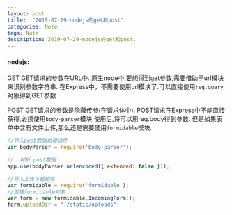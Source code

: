 ```yaml
---
layout: post
title:  "2019-07-29-nodejs的get和post"
categories: Note
tags: Note
description: 2019-07-29-nodejs的get和post.
---
```


#### nodejs:

GET
GET请求的参数在URL中.
原生node中,要想得到get参数,需要借助于url模块来识别参数字符串.
在Express中，不需要使用url模块了.可以直接使用`req.query`对象得到GET参数

POST
GET请求的参数是隐蔽传参(在请求体中).
POST请求在Express中不能直接获得,必须使用`body-parser`模块.使用后,将可以用req.body得到参数.
但是如果表单中含有文件上传,那么还是需要使用`formidable`模块.

```js
//导入post数据处理组件
var bodyParser = require('body-parser');

//  解析 post数据
app.use(bodyParser.urlencoded({ extended: false }));

//导入上传下载组件
var formidable = require('formidable');
//创建formidable对象
var form = new formidable.IncomingForm();
form.uploadDir = "./static/uploads";
```



